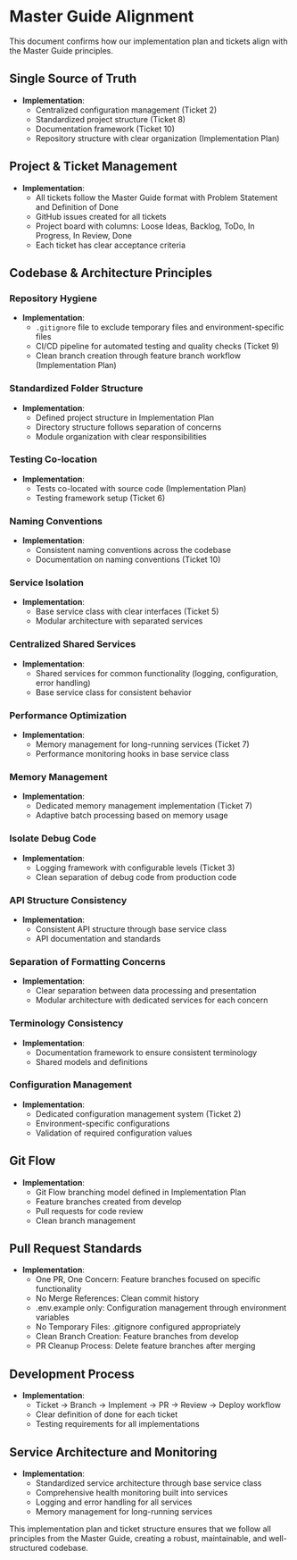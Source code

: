 # Master Guide Alignment

This document confirms how our implementation plan and tickets align with the Master Guide principles.

## Single Source of Truth

- **Implementation**: 
  - Centralized configuration management (Ticket 2)
  - Standardized project structure (Ticket 8)
  - Documentation framework (Ticket 10)
  - Repository structure with clear organization (Implementation Plan)

## Project & Ticket Management

- **Implementation**:
  - All tickets follow the Master Guide format with Problem Statement and Definition of Done
  - GitHub issues created for all tickets
  - Project board with columns: Loose Ideas, Backlog, ToDo, In Progress, In Review, Done
  - Each ticket has clear acceptance criteria

## Codebase & Architecture Principles

### Repository Hygiene
- **Implementation**:
  - `.gitignore` file to exclude temporary files and environment-specific files
  - CI/CD pipeline for automated testing and quality checks (Ticket 9)
  - Clean branch creation through feature branch workflow (Implementation Plan)

### Standardized Folder Structure
- **Implementation**:
  - Defined project structure in Implementation Plan
  - Directory structure follows separation of concerns
  - Module organization with clear responsibilities

### Testing Co-location
- **Implementation**:
  - Tests co-located with source code (Implementation Plan)
  - Testing framework setup (Ticket 6)

### Naming Conventions
- **Implementation**:
  - Consistent naming conventions across the codebase
  - Documentation on naming conventions (Ticket 10)

### Service Isolation
- **Implementation**:
  - Base service class with clear interfaces (Ticket 5)
  - Modular architecture with separated services

### Centralized Shared Services
- **Implementation**:
  - Shared services for common functionality (logging, configuration, error handling)
  - Base service class for consistent behavior

### Performance Optimization
- **Implementation**:
  - Memory management for long-running services (Ticket 7)
  - Performance monitoring hooks in base service class

### Memory Management
- **Implementation**:
  - Dedicated memory management implementation (Ticket 7)
  - Adaptive batch processing based on memory usage

### Isolate Debug Code
- **Implementation**:
  - Logging framework with configurable levels (Ticket 3)
  - Clean separation of debug code from production code

### API Structure Consistency
- **Implementation**:
  - Consistent API structure through base service class
  - API documentation and standards

### Separation of Formatting Concerns
- **Implementation**:
  - Clear separation between data processing and presentation
  - Modular architecture with dedicated services for each concern

### Terminology Consistency
- **Implementation**:
  - Documentation framework to ensure consistent terminology
  - Shared models and definitions

### Configuration Management
- **Implementation**:
  - Dedicated configuration management system (Ticket 2)
  - Environment-specific configurations
  - Validation of required configuration values

## Git Flow

- **Implementation**:
  - Git Flow branching model defined in Implementation Plan
  - Feature branches created from develop
  - Pull requests for code review
  - Clean branch management

## Pull Request Standards

- **Implementation**:
  - One PR, One Concern: Feature branches focused on specific functionality
  - No Merge References: Clean commit history
  - .env.example only: Configuration management through environment variables
  - No Temporary Files: .gitignore configured appropriately
  - Clean Branch Creation: Feature branches from develop
  - PR Cleanup Process: Delete feature branches after merging

## Development Process

- **Implementation**:
  - Ticket → Branch → Implement → PR → Review → Deploy workflow
  - Clear definition of done for each ticket
  - Testing requirements for all implementations

## Service Architecture and Monitoring

- **Implementation**:
  - Standardized service architecture through base service class
  - Comprehensive health monitoring built into services
  - Logging and error handling for all services
  - Memory management for long-running services

This implementation plan and ticket structure ensures that we follow all principles from the Master Guide, creating a robust, maintainable, and well-structured codebase.
